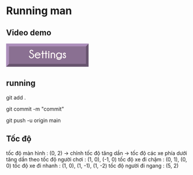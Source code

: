 # Running man

## Video demo

[![Video Thumbnail](image/button/setting-button.png)](video/recording.mp4)

## running

git add .

git commit -m "commit"

git push -u origin main

## Tốc độ

tốc độ màn hình : (0, 2) -> chỉnh tốc độ tăng dần -> tốc độ các xe phía dưới tăng dần theo
tốc độ người chơi : (1, 0), (-1, 0)
tốc độ xe đi chậm : (0, 1), (0, 0)
tốc độ xe đi nhanh : (1, 0), (1, -1), (1, -2)
tốc độ người đi ngang : (5, 2)
